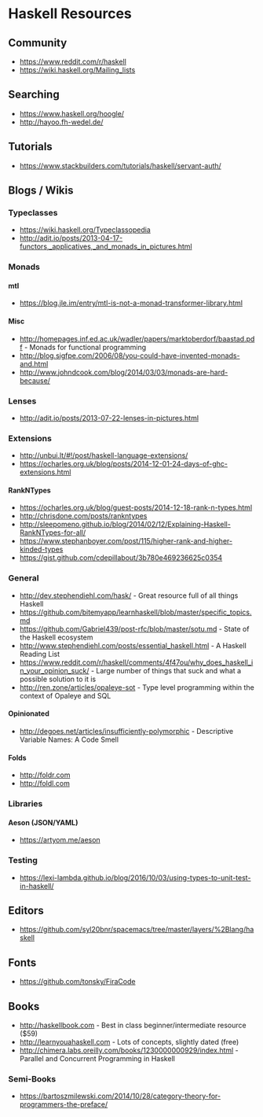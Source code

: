 # Haskell Resources

## Community

* https://www.reddit.com/r/haskell
* https://wiki.haskell.org/Mailing_lists

## Searching

* https://www.haskell.org/hoogle/
* http://hayoo.fh-wedel.de/

## Tutorials

* https://www.stackbuilders.com/tutorials/haskell/servant-auth/

## Blogs / Wikis

### Typeclasses

* https://wiki.haskell.org/Typeclassopedia
* http://adit.io/posts/2013-04-17-functors,_applicatives,_and_monads_in_pictures.html

### Monads

#### mtl

* https://blog.jle.im/entry/mtl-is-not-a-monad-transformer-library.html

#### Misc

* http://homepages.inf.ed.ac.uk/wadler/papers/marktoberdorf/baastad.pdf - Monads for functional programming
* http://blog.sigfpe.com/2006/08/you-could-have-invented-monads-and.html
* http://www.johndcook.com/blog/2014/03/03/monads-are-hard-because/

### Lenses

* http://adit.io/posts/2013-07-22-lenses-in-pictures.html

### Extensions

* http://unbui.lt/#!/post/haskell-language-extensions/
* https://ocharles.org.uk/blog/posts/2014-12-01-24-days-of-ghc-extensions.html

#### RankNTypes

* https://ocharles.org.uk/blog/guest-posts/2014-12-18-rank-n-types.html
* http://chrisdone.com/posts/rankntypes
* http://sleepomeno.github.io/blog/2014/02/12/Explaining-Haskell-RankNTypes-for-all/
* https://www.stephanboyer.com/post/115/higher-rank-and-higher-kinded-types
* https://gist.github.com/cdepillabout/3b780e469236625c0354

### General

* http://dev.stephendiehl.com/hask/ - Great resource full of all things Haskell
* https://github.com/bitemyapp/learnhaskell/blob/master/specific_topics.md
* https://github.com/Gabriel439/post-rfc/blob/master/sotu.md - State of the Haskell ecosystem
* http://www.stephendiehl.com/posts/essential_haskell.html - A Haskell Reading List
* https://www.reddit.com/r/haskell/comments/4f47ou/why_does_haskell_in_your_opinion_suck/ - Large number of things that suck and what a possible solution to it is
* http://ren.zone/articles/opaleye-sot - Type level programming within the context of Opaleye and SQL

#### Opinionated

* http://degoes.net/articles/insufficiently-polymorphic - Descriptive Variable Names: A Code Smell

#### Folds

* http://foldr.com
* http://foldl.com

### Libraries

#### Aeson (JSON/YAML)

* https://artyom.me/aeson

### Testing

* https://lexi-lambda.github.io/blog/2016/10/03/using-types-to-unit-test-in-haskell/

## Editors

* https://github.com/syl20bnr/spacemacs/tree/master/layers/%2Blang/haskell

## Fonts

* https://github.com/tonsky/FiraCode

## Books

* http://haskellbook.com - Best in class beginner/intermediate resource ($59)
* http://learnyouahaskell.com - Lots of concepts, slightly dated (free)
* http://chimera.labs.oreilly.com/books/1230000000929/index.html - Parallel and Concurrent Programming in Haskell

### Semi-Books

* https://bartoszmilewski.com/2014/10/28/category-theory-for-programmers-the-preface/
